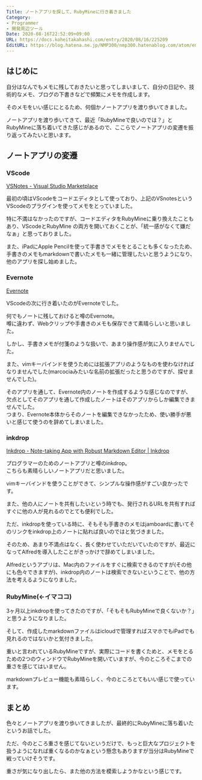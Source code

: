 ```yaml
---
Title: ノートアプリを探して、RubyMineに行き着きました
Category:
- Programmer
- 開発周辺ツール
Date: 2020-08-16T22:52:09+09:00
URL: https://docs.koheitakahashi.com/entry/2020/08/16/225209
EditURL: https://blog.hatena.ne.jp/NMP300/nmp300.hatenablog.com/atom/entry/26006613615409002
---
```


## はじめに
自分はなんでもメモに残しておきたいと思ってしまいまして、自分の日記や、技術的なメモ、ブログの下書きなどで頻繁にメモを作成します。

そのメモをいい感じにとるため、何個かノートアプリを渡り歩いてきました。

ノートアプリを渡り歩いてきて、最近「RubyMineで良いのでは？」とRubyMineに落ち着いてきた感じがあるので、ここらでノートアプリの変遷を振り返ってみたいと思います。
## ノートアプリの変遷
### VScode
[VSNotes \- Visual Studio Marketplace](https://marketplace.visualstudio.com/items?itemName=patricklee.vsnotes) 

最初の頃はVScodeをコードエディタとして使っており、上記のVSnotesというVScodeのプラグインを使ってメモをとっていました。

特に不満はなかったのですが、コードエディタをRubyMineに乗り換えたこともあり、VScodeとRubyMine
の両方を開いておくことが、「統一感がなくて嫌だなぁ」と思っておりました。

また、iPadにApple Pencilを使って手書きでメモをとることも多くなったため、手書きのメモもmarkdownで書いたメモも一緒に管理したいと思うようになり、他のアプリを探し始めました。
### Evernote
[Evernote](https://evernote.com/intl/jp/)

VScodeの次に行き着いたのがEvernoteでした。

何でもノートに残しておけると噂のEvernote。  
噂に違わず、Webクリップや手書きのメモも保存できて素晴らしいと思いました。

しかし、手書きメモが付箋のような扱いで、あまり操作感が気に入りませんでした。

また、vimキーバインドを使うためには拡張アプリのようなものを使わなければなりませんでした(marcociaみたいな名前の拡張だったと思うのですが、探せませんでした)。  

そのアプリを通して、Evernote内のノートを作成するような感じなのですが、欠点としてそのアプリを通して作成したノートはそのアプリからしか編集できませんでした。  
つまり、Evernote本体からそのノートを編集できなかったため、使い勝手が悪いと感じて使うのを辞めてしまいました。
### inkdrop
[Inkdrop \- Note\-taking App with Robust Markdown Editor \| Inkdrop](https://www.inkdrop.app/)

プログラマーのためのノートアプリと噂のinkdrop。  
こちらも素晴らしいノートアプリだと思いました。

vimキーバインドを使うことができて、シンプルな操作感がすごい良かったです。

また、他の人にノートを共有したいという時でも、発行されるURLを共有すればすぐに他の人が見れるのでとても便利でした。

ただ、inkdropを使っている時に、そもそも手書きのメモはjamboardに書いてそのリンクをinkdrop上のノートに貼れば良いのではと気づきました。

そのため、あまり不満点はなく、長く使わせていただいていたのですが、最近になってAlfredを導入したことがきっかけで辞めてしまいました。

Alfredというアプリは、Mac内のファイルをすぐに検索できるのですが(その他にも色々できますが)、inkdrop内のノートは検索できないということで、他の方法を考えるようになりました。
### RubyMine(←イマココ)
3ヶ月以上inkdropを使ってきたのですが、「そもそもRubyMineで良くないか？」と思うようになりました。

そして、作成したmarkdownファイルはicloudで管理すればスマホでもiPadでも見れるのではないかと気付きました。

重いと言われているRubyMineですが、実際にコードを書くためと、メモをとるための2つのウィンドウでRubyMineを開いていますが、今のところそこまでの重さを感じてはいません。

markdownプレビュー機能も素晴らしく、今のところとてもいい感じで使っています。
## まとめ
色々とノートアプリを渡り歩いてきましたが、最終的にRubyMineに落ち着いたというお話でした。

ただ、今のところ重さを感じてないというだけで、もっと巨大なプロジェクトを扱うようになれば重くなるのかなぁという懸念もありますが当分はRubyMineで戦っていけそうです。

重さが気になり出したら、また他の方法を模索しようかなという感じです。
